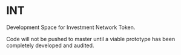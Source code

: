# INT
Development Space for Investment Network Token.

 Code will not be pushed to master until a viable prototype has been completely developed and audited.


